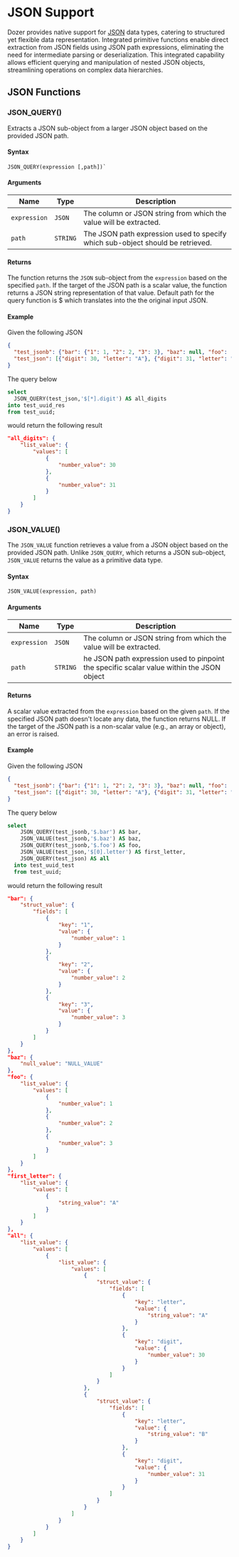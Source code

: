 # JSON Support

Dozer provides native support for [JSON](/transforming-data/data-types#other) data types, catering to structured yet flexible data representation. Integrated primitive functions enable direct extraction from JSON fields using JSON path expressions, eliminating the need for intermediate parsing or deserialization. This integrated capability allows efficient querying and manipulation of nested JSON objects, streamlining operations on complex data hierarchies.

## JSON Functions

### JSON_QUERY()
Extracts a JSON sub-object from a larger JSON object based on the provided JSON path.

#### Syntax
```
JSON_QUERY(expression [,path])`
```

#### Arguments
| Name         | Type       | Description                                               |
|--------------|------------|-----------------------------------------------------------|
| `expression` | `JSON`     | The column or JSON string from which the value will be extracted.  |
| `path`       | `STRING`   | The JSON path expression used to specify which sub-object should be retrieved. |

#### Returns
The function returns the `JSON` sub-object from the `expression` based on the specified `path`. If the target of the JSON path is a scalar value, the function returns a JSON string representation of that value.  Default path for the query function is $ which translates into the the original input JSON.

#### Example
Given the following JSON
```json
{
  "test_jsonb": {"bar": {"1": 1, "2": 2, "3": 3}, "baz": null, "foo": [1, 2, 3]},
  "test_json": [{"digit": 30, "letter": "A"}, {"digit": 31, "letter": "B"}]
}
```
The query below
```sql
select
  JSON_QUERY(test_json,'$[*].digit') AS all_digits
into test_uuid_res
from test_uuid;
```
would return the following result
```json
"all_digits": {
    "list_value": {
        "values": [
            {
                "number_value": 30
            },
            {
                "number_value": 31
            }
        ]
    }
}
```


### JSON_VALUE()
The `JSON_VALUE` function retrieves a value from a JSON object based on the provided JSON path. Unlike `JSON_QUERY`, which returns a JSON sub-object, `JSON_VALUE` returns the value as a primitive data type.

#### Syntax
```
JSON_VALUE(expression, path)
```

#### Arguments
| Name         | Type       | Description                                               |
|--------------|------------|-----------------------------------------------------------|
| `expression` | `JSON`     | The column or JSON string from which the value will be extracted.  |
| `path`       | `STRING`   | he JSON path expression used to pinpoint the specific scalar value within the JSON object |

#### Returns
A scalar value extracted from the `expression` based on the given `path`. If the specified JSON path doesn't locate any data, the function returns NULL. If the target of the JSON path is a non-scalar value (e.g., an array or object), an error is raised.

#### Example
Given the following JSON
```json
{
  "test_jsonb": {"bar": {"1": 1, "2": 2, "3": 3}, "baz": null, "foo": [1, 2, 3]},
  "test_json": [{"digit": 30, "letter": "A"}, {"digit": 31, "letter": "B"}]
}
```
The query below
```sql
select
    JSON_QUERY(test_jsonb,'$.bar') AS bar,
    JSON_VALUE(test_jsonb,'$.baz') AS baz,
    JSON_QUERY(test_jsonb,'$.foo') AS foo,
    JSON_VALUE(test_json,'$[0].letter') AS first_letter,
    JSON_QUERY(test_json) AS all
  into test_uuid_test
  from test_uuid;
```
would return the following result
```json
"bar": {
    "struct_value": {
        "fields": [
            {
                "key": "1",
                "value": {
                    "number_value": 1
                }
            },
            {
                "key": "2",
                "value": {
                    "number_value": 2
                }
            },
            {
                "key": "3",
                "value": {
                    "number_value": 3
                }
            }
        ]
    }
},
"baz": {
    "null_value": "NULL_VALUE"
},
"foo": {
    "list_value": {
        "values": [
            {
                "number_value": 1
            },
            {
                "number_value": 2
            },
            {
                "number_value": 3
            }
        ]
    }
},
"first_letter": {
    "list_value": {
        "values": [
            {
                "string_value": "A"
            }
        ]
    }
},
"all": {
    "list_value": {
        "values": [
            {
                "list_value": {
                    "values": [
                        {
                            "struct_value": {
                                "fields": [
                                    {
                                        "key": "letter",
                                        "value": {
                                            "string_value": "A"
                                        }
                                    },
                                    {
                                        "key": "digit",
                                        "value": {
                                            "number_value": 30
                                        }
                                    }
                                ]
                            }
                        },
                        {
                            "struct_value": {
                                "fields": [
                                    {
                                        "key": "letter",
                                        "value": {
                                            "string_value": "B"
                                        }
                                    },
                                    {
                                        "key": "digit",
                                        "value": {
                                            "number_value": 31
                                        }
                                    }
                                ]
                            }
                        }
                    ]
                }
            }
        ]
    }
}
```

